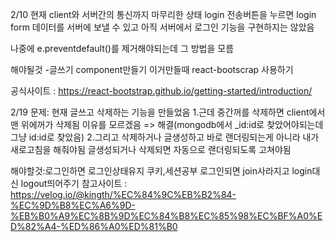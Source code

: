 2/10
현재 client와 서버간의 통신까지 마무리한 상태
login 전송버튼을 누르면 login form 데이터를 서버에 보낼 수 있고
아직 서버에서 로그인 기능을 구현하지는 않았음

나중에 e.preventdefault()를 제거해야되는데 그 방법을 모름

해야될것 -글쓰기 component만들기
이거만들때 react-bootscrap 사용하기

공식사이트 : https://react-bootstrap.github.io/getting-started/introduction/

2/19
문제: 현재 글쓰고 삭제하는 기능을 만들었음 1.근데 중간꺼를 삭제하면 client에서 맨 위에꺼가 삭제됨 이유를 모르겠음 => 해결(mongodb에서 \_id:id로 찾았어야되는데 그냥 id:id로 찾았음) 2.그리고 삭제하거나 글생성하고 바로 랜더링되는게 아니라 내가 새로고침을 해줘야됨
글생성되거나 삭제되면 자동으로 랜더링되도록 고쳐야됨

해야할것:로그인하면 로그인상태유지 쿠키,세션공부
로그인되면 join사라지고 login대신 logout띄어주기
참고사이트 : https://velog.io/@kingth/%EC%84%9C%EB%B2%84-%EC%9D%B8%EC%A6%9D-%EB%B0%A9%EC%8B%9D%EC%84%B8%EC%85%98%EC%BF%A0%ED%82%A4-%ED%86%A0%ED%81%B0
